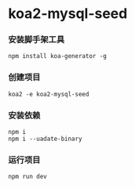 # koa2-mysql-seed


### 安装脚手架工具
```
npm install koa-generator -g
```


### 创建项目
```
koa2 -e koa2-mysql-seed
```


### 安装依赖
```
npm i
npm i --uadate-binary
```

### 运行项目
```
npm run dev
```
